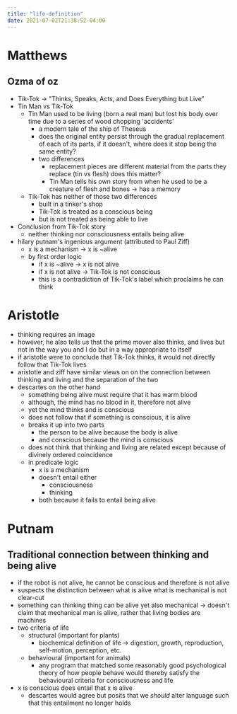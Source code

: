 ```yaml
---
title: "life-definition"
date: 2021-07-02T21:38:52-04:00
---
```



# Matthews
## Ozma of oz
-   Tik-Tok → "Thinks, Speaks, Acts, and Does Everything but Live"
-   Tin Man vs Tik-Tok
	-   Tin Man used to be living (born a real man) but lost his body over time due to a series of wood chopping 'accidents'
		-   a modern tale of the ship of Theseus
		-   does the original entity persist through the gradual replacement of each of its parts, if it doesn't, where does it stop being the same entity?
		-   two differences
			-   replacement pieces are different material from the parts they replace (tin vs flesh) does this matter?
			-   Tin Man tells his own story from when he used to be a creature of flesh and bones → has a memory
	-   Tik-Tok has neither of those two differences
		-   built in a tinker's shop
		-   Tik-Tok is treated as a conscious being
		-   but is not treated as being able to live
-   Conclusion from Tik-Tok story
	-   neither thinking nor consciousness entails being alive
-   hilary putnam's ingenious argument (attributed to Paul Ziff)
	-   x is a mechanism → x is ~alive
	-   by first order logic
		-   if x is ~alive → x is not alive
		-   if x is not alive → Tik-Tok is not conscious
		-   this is a contradiction of Tik-Tok's label which proclaims he can think
# Aristotle
-   thinking requires an image
-   however, he also tells us that the prime mover also thinks, and lives but not in the way you and I do but in a way appropriate to itself
-   if aristotle were to conclude that Tik-Tok thinks, it would not directly follow that Tik-Tok lives
-   aristotle and ziff have similar views on on the connection between thinking and living and the separation of the two
-   descartes on the other hand
	-   something being alive must require that it has warm blood
	-   although, the mind has no blood in it, therefore not alive
	-   yet the mind thinks and is conscious
	-   does not follow that if something is conscious, it is alive
	-   breaks it up into two parts
		-   the person to be alive because the body is alive
		-   and conscious because the mind is conscious
	-   does not think that thinking and living are related except because of divinely ordered coincidence
	-   in predicate logic
		-   x is a mechanism
		-   doesn't entail either
			-   consciousness
			-   thinking
		-   both because it fails to entail being alive

# Putnam
## Traditional connection between thinking and being alive
-   if the robot is not alive, he cannot be conscious and therefore is not alive
-   suspects the distinction between what is alive what is mechanical is not clear-cut
-   something can thinking thing can be alive yet also mechanical → doesn't claim that mechanical man is alive, rather that living bodies are machines
-   two criteria of life
	-   structural (important for plants)
		-   biochemical definition of life → digestion, growth, reproduction, self-motion, perception, etc.
	-   behavioural (important for animals)
		-   any program that matched some reasonably good psychological theory of how people behave would thereby satisfy the behavioural criteria for consciousness and life
-   x is conscious does entail that x is alive
	-   descartes would agree but posits that we _should_ alter language such that this entailment no longer holds